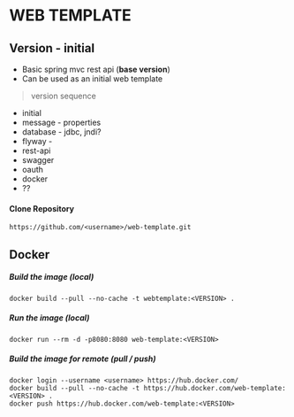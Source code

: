 # WEB TEMPLATE

## Version - initial

* Basic spring mvc rest api (**base version**)
* Can be used as an initial web template
 
> version sequence 
* initial
* message - properties
* database - jdbc, jndi?
* flyway - 
* rest-api
* swagger
* oauth
* docker
* ??


#### Clone Repository
```
https://github.com/<username>/web-template.git
```


## Docker

##### Build the image (local)
```
docker build --pull --no-cache -t webtemplate:<VERSION> .
```

##### Run the image (local)
```
docker run --rm -d -p8080:8080 web-template:<VERSION>
```

##### Build the image for remote (pull / push)
```
docker login --username <username> https://hub.docker.com/
docker build --pull --no-cache -t https://hub.docker.com/web-template:<VERSION> .
docker push https://hub.docker.com/web-template:<VERSION>
```